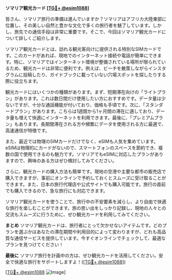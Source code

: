 **ソマリア観光カード [[TG💪+ @esim1088](https://t.me/s/esim1088)]**

皆さん、ソマリア旅行の準備は進んでいますか？ソマリアはアフリカ大陸東部に位置し、その美しい自然と豊かな文化で多くの旅行者を魅了しています。しかし、旅先での通信手段は非常に重要です。そこで、今回はソマリア観光カードについて詳しくご紹介します。

ソマリア観光カードとは、訪れる観光客向けに提供される特別なSIMカードです。このカードがあれば、現地でのインターネット接続や電話が簡単にできます。特に、ソマリアではインターネット環境が整備されている場所が限られているため、観光カードは非常に便利です。例えば、ビーチを散策しながらインスタグラムに投稿したり、ガイドブックに載っていない穴場スポットを探したりする際に役立ちます。

観光カードにはいくつかの種類があります。まず、短期滞在向けの「ライトプラン」があります。これは数日間だけ使用したい方におすすめです。データ量は少ないですが、十分な通話機能が付いており、価格も手頃です。次に、「スタンダードプラン」があります。こちらは1週間から1ヶ月間の滞在に適しており、データ量も増えて快適にインターネットを利用できます。最後に、「プレミアムプラン」もあります。長期間滞在される方や頻繁にデータを使用される方に最適で、高速通信が特徴です。

また、最近では物理のSIMカードだけでなく、eSIMも人気を集めています。eSIMは物理的にカードがないので、スマートフォンのスペースを節約でき、複数の国で使用できるのも魅力です。ソマリアでもeSIMに対応したプランがありますので、興味のある方はぜひ検討してみてください。

さらに、観光カードの購入方法も簡単です。現地の空港や主要な都市の販売店で購入できますが、事前にオンラインで予約しておくとスムーズに受け取ることができます。また、日本の旅行代理店や公式サイトでも購入可能です。旅行の直前でも購入できるので、急な旅行にも対応できます。

ソマリア観光カードを使うことで、旅行中の不安要素を減らし、より自由で快適な旅行を楽しむことができます。旅の思い出をしっかり記録し、現地の人々との交流もスムーズに行うために、ぜひ観光カードを利用してみてください。

**まとめ**
ソマリア観光カードは、旅行者にとって欠かせないアイテムです。どのプランを選ぶかはあなたの滞在期間や利用目的によって変わりますが、どれも高品質な通信サービスを提供しています。今すぐオンラインでチェックして、最適なプランを見つけてください！

**最後に**
ソマリア旅行を計画中の方は、ぜひ観光カードを活用してください。安全で快適な旅行をサポートしますよ！([[TG💪+ @esim1088](https://t.me/s/esim1088)])

[[TG💪+ @esim1088](https://t.me/s/esim1088) ![Image](https://i.postimg.cc/Y0z9fWf4/image.png)]